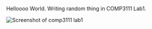 Helloooo World.
Writing random thing in COMP3111 Lab1.

![Screenshot of comp3111 lab1](C:\Users\newto\Downloads\lab1ScreenShot.jpg "Tux")
